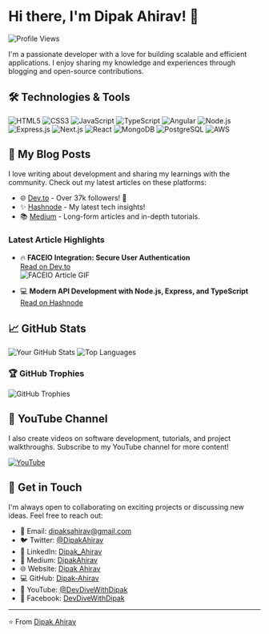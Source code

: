 # Hi there, I'm Dipak Ahirav! 👋

![Profile Views](https://komarev.com/ghpvc/?username=Dipak-Ahirav&color=blue)

I'm a passionate developer with a love for building scalable and efficient applications. I enjoy sharing my knowledge and experiences through blogging and open-source contributions.

## 🛠️ Technologies & Tools

![HTML5](https://img.shields.io/badge/HTML5-E34F26?style=for-the-badge&logo=html5&logoColor=white)
![CSS3](https://img.shields.io/badge/CSS3-1572B6?style=for-the-badge&logo=css3&logoColor=white)
![JavaScript](https://img.shields.io/badge/JavaScript-323330?style=for-the-badge&logo=javascript&logoColor=F7DF1E)
![TypeScript](https://img.shields.io/badge/TypeScript-007ACC?style=for-the-badge&logo=typescript&logoColor=white)
![Angular](https://img.shields.io/badge/Angular-DD0031?style=for-the-badge&logo=angular&logoColor=white)
![Node.js](https://img.shields.io/badge/Node.js-339933?style=for-the-badge&logo=nodedotjs&logoColor=white)
![Express.js](https://img.shields.io/badge/Express.js-000000?style=for-the-badge&logo=express&logoColor=white)
![Next.js](https://img.shields.io/badge/Next.js-000000?style=for-the-badge&logo=nextdotjs&logoColor=white)
![React](https://img.shields.io/badge/React-61DAFB?style=for-the-badge&logo=react&logoColor=white)
![MongoDB](https://img.shields.io/badge/MongoDB-47A248?style=for-the-badge&logo=mongodb&logoColor=white)
![PostgreSQL](https://img.shields.io/badge/PostgreSQL-336791?style=for-the-badge&logo=postgresql&logoColor=white)
![AWS](https://img.shields.io/badge/AWS-232F3E?style=for-the-badge&logo=amazonaws&logoColor=white)

## 🚀 My Blog Posts

I love writing about development and sharing my learnings with the community. Check out my latest articles on these platforms:

- 🌐 [Dev.to](https://dev.to/dipakahirav) - Over 37k followers! 🎉
- ✨ [Hashnode](https://hashnode.com/@dipakahirav) - My latest tech insights!
- 📚 [Medium](https://medium.com/@dipaksahirav) - Long-form articles and in-depth tutorials.

### Latest Article Highlights

- 🔥 **FACEIO Integration: Secure User Authentication**  
  [Read on Dev.to](https://dev.to/dipakahirav/faceio-integration-secure-user-authentication)  
  ![FACEIO Article GIF](https://path/to/your/gif.gif)

- 💻 **Modern API Development with Node.js, Express, and TypeScript**  
  [Read on Hashnode](https://hashnode.com/@dipakahirav/modern-api-development-with-nodejs-express-typescript)

## 📈 GitHub Stats

![Your GitHub Stats](https://github-readme-stats.vercel.app/api?username=Dipak-Ahirav&show_icons=true&theme=radical)
![Top Languages](https://github-readme-stats.vercel.app/api/top-langs/?username=Dipak-Ahirav&layout=compact&theme=radical)

### 🏆 GitHub Trophies
![GitHub Trophies](https://github-profile-trophy.vercel.app/?username=Dipak-Ahirav&theme=radical&no-frame=true&margin-w=15&margin-h=15)

## 🎥 YouTube Channel

I also create videos on software development, tutorials, and project walkthroughs. Subscribe to my YouTube channel for more content!

[![YouTube](https://img.shields.io/badge/YouTube-FF0000?style=for-the-badge&logo=youtube&logoColor=white)](https://www.youtube.com/@DevDivewithDipak)

## 📝 Get in Touch

I'm always open to collaborating on exciting projects or discussing new ideas. Feel free to reach out:

- 📧 Email: [dipaksahirav@gmail.com](mailto:dipaksahirav@gmail.com)
- 🐦 Twitter: [@DipakAhirav](https://x.com/DipakAhirav)
- 💼 LinkedIn: [Dipak_Ahirav](https://www.linkedin.com/in/dipak-ahirav-606bba128/)
- 📝 Medium: [DipakAhirav](https://medium.com/@dipaksahirav)
- 🌐 Website: [Dipak Ahirav](https://my-portfolio-beta-orpin-29.vercel.app/)
- 💻 GitHub: [Dipak-Ahirav](https://github.com/Dipak-Ahirav)
- 🎥 YouTube: [@DevDiveWithDipak](https://www.youtube.com/@DevDivewithDipak)
- 📘 Facebook: [DevDiveWithDipak](https://www.facebook.com/people/dipak_ahirav/100070722134919/)
---

⭐️ From [Dipak Ahirav](https://github.com/Dipak-Ahirav)
